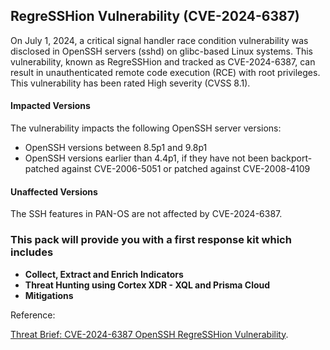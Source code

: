 ## RegreSSHion Vulnerability (CVE-2024-6387)

On July 1, 2024, a critical signal handler race condition vulnerability was disclosed in OpenSSH servers (sshd) on glibc-based Linux systems. This vulnerability, known as RegreSSHion and tracked as CVE-2024-6387, can result in unauthenticated remote code execution (RCE) with root privileges. This vulnerability has been rated High severity (CVSS 8.1).

#### Impacted Versions

The vulnerability impacts the following OpenSSH server versions:

- OpenSSH versions between 8.5p1 and 9.8p1
- OpenSSH versions earlier than 4.4p1, if they have not been backport-patched against CVE-2006-5051 or patched against CVE-2008-4109

#### Unaffected Versions

The SSH features in PAN-OS are not affected by CVE-2024-6387.

### This pack will provide you with a first response kit which includes

- **Collect, Extract and Enrich Indicators**
- **Threat Hunting using Cortex XDR - XQL and Prisma Cloud**
- **Mitigations**

Reference:

[Threat Brief: CVE-2024-6387 OpenSSH RegreSSHion Vulnerability](https://unit42.paloaltonetworks.com/threat-brief-cve-2024-6387-openssh/).
